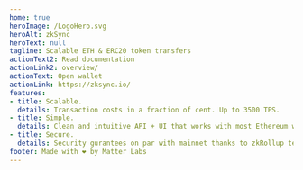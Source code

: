 ```yaml
---
home: true
heroImage: /LogoHero.svg
heroAlt: zkSync
heroText: null
tagline: Scalable ETH & ERC20 token transfers
actionText2: Read documentation
actionLink2: overview/
actionText: Open wallet
actionLink: https://zksync.io/
features:
- title: Scalable.
  details: Transaction costs in a fraction of cent. Up to 3500 TPS.
- title: Simple.
  details: Clean and intuitive API + UI that works with most Ethereum wallets.
- title: Secure.
  details: Security gurantees on par with mainnet thanks to zkRollup technology.
footer: Made with ❤️ by Matter Labs
---
```

